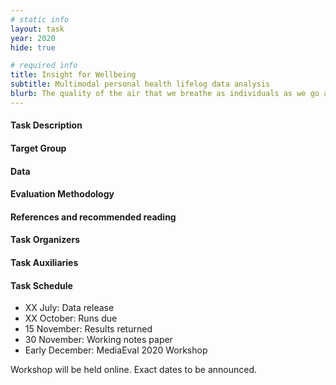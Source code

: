 ```yaml
---
# static info
layout: task
year: 2020
hide: true

# required info
title: Insight for Wellbeing
subtitle: Multimodal personal health lifelog data analysis
blurb: The quality of the air that we breathe as individuals as we go about our daily lives is important for health and wellbeing, However, measuring personal air quality remains a challenge. This task investigates the prediction of personal air quality using open data or data from lifelogs. The data includes images, tags, physiological data, and sensor readings.
---
```


<!-- # please respect the structure below-->


#### Task Description


#### Target Group


#### Data


#### Evaluation Methodology


#### References and recommended reading
<!-- # Please use the ACM format for references https://www.acm.org/publications/authors/reference-formatting (but no DOI needed)-->
<!-- # The paper title should be a hyperlink leading to the paper online-->


#### Task Organizers
<!-- # add the email address of the contact organizer-->


#### Task Auxiliaries
<!-- # if there are people helping with the task, but are not bearing the main responsibility for the task, they are auxiliaries. Please delete this heading if you have no auxiliaries-->

#### Task Schedule
* XX July: Data release <!-- # Replace XX with your date. Latest possible is 31 July-->
* XX October: Runs due <!-- # Replace XX with your date. Latest possible is 31 October-->
* 15 November: Results returned  <!-- Fixed. Please do not change-->
* 30 November: Working notes paper  <!-- Fixed. Please do not change-->
* Early December: MediaEval 2020 Workshop <!-- Fixed. Please do not change-->

Workshop will be held online. Exact dates to be announced.
